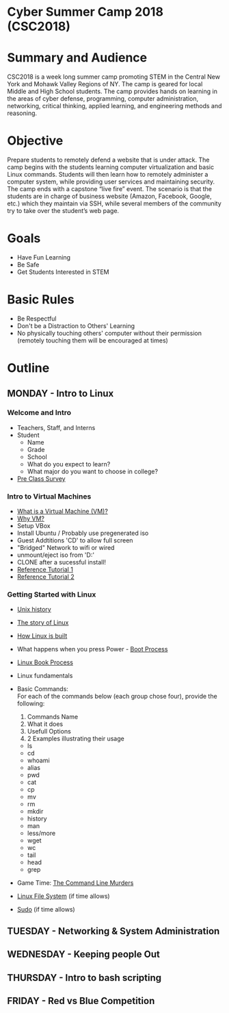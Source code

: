 Cyber Summer Camp 2018 (CSC2018)
======================

# Summary and Audience
CSC2018 is a week long summer camp promoting STEM in the Central New York and Mohawk Valley Regions of NY. The camp is geared for local Middle and High School students. The camp provides hands on learning in the areas of cyber defense, programming, computer administration, networking, critical thinking, applied learning, and engineering methods and reasoning.

# Objective
Prepare students to remotely defend a website that is under attack. The camp begins with the students learning computer virtualization and basic Linux commands. Students will then learn how to remotely administer a computer system, while providing user services and maintaining security. The camp ends with a capstone “live fire” event. The scenario is that the students are in charge of business website (Amazon, Facebook, Google, etc.) which they maintain via SSH, while several members of the community try to take over the student’s web page.

# Goals
- Have Fun Learning
- Be Safe
- Get Students Interested in STEM

# Basic Rules
- Be Respectful
- Don't be a Distraction to Others' Learning
- No physically touching others' computer without their permission (remotely touching them will be encouraged at times)

# Outline

## MONDAY - Intro to Linux
### Welcome and Intro
  - Teachers, Staff, and Interns
  - Student
    - Name
    - Grade
    - School
    - What do you expect to learn?
    - What major do you want to choose in college?
- [Pre Class Survey](https://goo.gl/forms/tQKGslDdWvqqzlmM2)

### Intro to Virtual Machines
  - [What is a Virtual Machine (VM)?](https://www.youtube.com/watch?v=yIVXjl4SwVo)
  - [Why VM?](https://www.linkedin.com/learning/learning-vmware-vsphere-6-5/why-virtual-machines)
  - Setup VBox
  - Install Ubuntu / Probably use pregenerated iso
  - Guest Addtitions 'CD' to allow full screen
  - "Bridged" Network to wifi or wired
  - unmount/eject iso from 'D:\'
  - CLONE after a sucessful install!
  - [Reference Tutorial 1](https://www.lifewire.com/run-ubuntu-within-windows-virtualbox-2202098)
  - [Reference Tutorial 2](https://askubuntu.com/questions/142549/how-to-install-ubuntu-on-virtualbox)

### Getting Started with Linux
- [Unix history](https://youtu.be/7FjX7r5icV8)
- [The story of Linux](https://youtu.be/5ocq6_3-nEw)
- [How Linux is built](https://youtu.be/yVpbFMhOAwE)
- What happens when you press Power - [Boot Process](https://youtu.be/RgLMBXg5b9I)
- [Linux Book Process](https://www.thegeekstuff.com/2011/02/linux-boot-process)
- Linux fundamentals

- Basic Commands:\
  For each of the commands below (each group chose four),
  provide the following:
   1. Commands Name
   2. What it does
   3. Usefull Options
   4. 2 Examples illustrating their usage
    - ls
    - cd
    - whoami
    - alias
    - pwd
    - cat
    - cp
    - mv
    - rm
    - mkdir
    - history
    - man
    - less/more
    - wget
    - wc
    - tail
    - head
    - grep
  
- Game Time: [The Command Line Murders](https://github.com/veltman/clmystery.git)
- [Linux File System](https://www.youtube.com/watch?v=HIXzJ3Rz9po) (if time allows)
- [Sudo](https://www.youtube.com/watch?v=imnEUvvDxc4) (if time allows)


## TUESDAY - Networking & System Administration

<!---

### Review of Yesterday

### STEM careers, presented by Mike Mayhew (AFRL)

### Installing Software/Packages
- [apt-get](https://youtu.be/EJgXqQvqaIM) / [apt](https://youtu.be/9jNcjdQxEV8)
- Update & Upgrade
- Install & Unistall
- Look at all Packages in Ubuntu Software Manager

### Users/Groups
- [adduser/group](https://www.youtube.com/watch?v=-OzmiIPOTxI)
- Add a user to your machine
  - username = name pw=123456789; login -> passwd
  - Exercise - How do you add, then delete a user?
- Deluser
- Passwords (John demo on why strong passwords are important)
- Permissions (root vs normal user)
- Add your partner to your machine

### Networking
- [IP Addresses](https://youtu.be/7_-qWlvQQtY)
- [Ports](link here)
  - ifconfig

### [Remote Administration](https://www.youtube.com/watch?v=o-W_mDGX1bY)

#### Insecure Admin
- Telnet, FTP, RLogin / Rsh
- Show wireshark capture of FTP/Telnet password if time allows

#### Secure Admin
- [SSH](https://www.youtube.com/watch?v=_HBOM7Zq61E) (Show encrypted wireshark capture)
- [SSH Keys](https://www.youtube.com/watch?v=EuIYabZS3ow)
- SSH into partner's machine with previously created account.

### How to tell what doors (ports and services) are open
- netstat -lntu   #(Kind of confusing output)
- nmap localhost

### How to detect if someone is on your machine?
- w - maybe the most useful command you will learn
- Who
- What is 'lastlog'?

### Kicking people out
- reboot
- ps/kill
- pkill -KILL/STOP -u username

### Fun exercise (Who can remote log in first)

### If time allows:
- [Malware](https://www.youtube.com/watch?v=afzkoB_lYNk)
- [Virus vs Worm vs Trojan Horse](https://youtu.be/y8a3QoTg4VQ)
- [Ransomware](https://www.youtube.com/watch?v=nNNDrS6-5Vg)


--->

## WEDNESDAY - Keeping people Out

<!---

### Review of Yesterday

### Remote users
How to detect if someone is on your machine?
- w
- who
- What is 'lastlog'?
- Lock account - passwd -l username
- pkill -KILL/STOP -u username
- giving sudo access to other users

### SSH config
- etc/ssh/sshd\_config
- Banner - /etc/issue.net
- Logging Fails - /var/log/auth.log

### Other Secure Admin 
- VPN
- Keys only
- Sandboxing
- Restricted Root / Sudo - visudo
- "Anti-virus"
- pam\_tally2
- SELinux

--->

## THURSDAY - Intro to bash scripting

<!---

### Review of Yesterday

### [Apache](https://www.youtube.com/watch?v=fRLJ3bnbHmE)
- Configuring Apache - httpd.conf
- Making your webpage - /var/www/html/index.html
- Intro to HTML / Website making (Need cp/paste templates)

### Services
- start, stop, restart
- /etc/init.d

### Word Press (TBD)

--->

## FRIDAY - Red vs Blue Competition

<!---

### CTF Event based on Team Worksheet and mod'd VM. (TBD)

- [Post Class Survey](https://goo.gl/forms/c2mu92MuDLmTSaAf2)

--->

